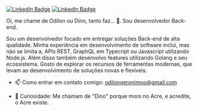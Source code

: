 [![LinkedIn Badge](https://img.shields.io/badge/linkedin--%2300EBEB?style=for-the-badge&logo=linkedin&logoColor=cyan)](https://linkedin.com/in/odilonlimaneto)
[![LinkedIn Badge](https://img.shields.io/badge/Gmail-D14836?style=for-the-badge&logo=gmail&logoColor=white)](https://mail.google.com/mail/u/0/?tab=wm&ogbl#inbox)

Oi, me chame de Odilon ou Dino, tanto faz... 👋.
Sou desenvolvedor Back-end.

Sou um desenvolvedor focado em entregar soluções Back-end de alta qualidade.
Minha experiência em desenvolvimento de software inclui, mas não se limita a, APIs REST, GraphQL em Typecript ou Javascript utilizando Node.js. Além disso também desenvolvo features utilizando Golang e seu ecossistema.
Gosto de explorar os recursos de ferramentas modernas, que levam ao desenvolvimento de soluções novas e flexíveis.

- 📫 Como entrar em contato comigo: odilongeronimoo@gmail.com

- 🦖 Curiosidade: Me chamam de "Dino" porque moro no Acre, e acredite, o Acre existe.
